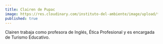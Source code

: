 ```yaml
---
title: Clairen de Pupac
image: https://res.cloudinary.com/instituto-del-ambiente/image/upload/teachers/clairen-pupac.jpg
published: true
---
```


Clairen trabaja como profesora de Inglés, Ética Profesional y es encargada de Turismo Educativo.